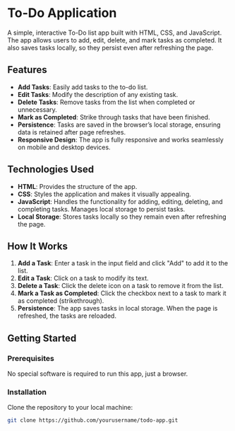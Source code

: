 # To-Do Application

A simple, interactive To-Do list app built with HTML, CSS, and JavaScript. The app allows users to add, edit, delete, and mark tasks as completed. It also saves tasks locally, so they persist even after refreshing the page.

## Features

- **Add Tasks**: Easily add tasks to the to-do list.
- **Edit Tasks**: Modify the description of any existing task.
- **Delete Tasks**: Remove tasks from the list when completed or unnecessary.
- **Mark as Completed**: Strike through tasks that have been finished.
- **Persistence**: Tasks are saved in the browser’s local storage, ensuring data is retained after page refreshes.
- **Responsive Design**: The app is fully responsive and works seamlessly on mobile and desktop devices.

## Technologies Used

- **HTML**: Provides the structure of the app.
- **CSS**: Styles the application and makes it visually appealing.
- **JavaScript**: Handles the functionality for adding, editing, deleting, and completing tasks. Manages local storage to persist tasks.
- **Local Storage**: Stores tasks locally so they remain even after refreshing the page.

## How It Works

1. **Add a Task**: Enter a task in the input field and click "Add" to add it to the list.
2. **Edit a Task**: Click on a task to modify its text.
3. **Delete a Task**: Click the delete icon on a task to remove it from the list.
4. **Mark a Task as Completed**: Click the checkbox next to a task to mark it as completed (strikethrough).
5. **Persistence**: The app saves tasks in local storage. When the page is refreshed, the tasks are reloaded.

## Getting Started

### Prerequisites

No special software is required to run this app, just a browser.

### Installation

Clone the repository to your local machine:
```bash
git clone https://github.com/yourusername/todo-app.git
